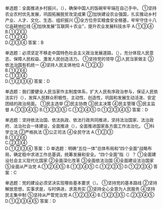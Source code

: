 单选题：全面推进乡村振兴，（），确保中国人的饭碗牢牢端在自己手中。
①坚持农业农村优先发展，巩固拓展脱贫攻坚成果
②加快建设农业强国，扎实推动乡村产业、人才、文化、生态、组织振兴
③全方位夯实粮食安全根基，牢牢守住十八亿亩耕地红线
④加快发展“互联网＋农业”，提升农业发展科技水平
A.①③④   
B.①②③   
C.①②④   
D.②③④
答案：B


单选题：必须坚定不移走中国特色社会主义政治发展道路，（），充分体现人民意志、保障人民权益、激发人民创造活力。
①坚持党的领导     ②人民当家做主
③依法治国有机统一 ④坚持人民主体地位
A.①②③   
B.①②④   
C.①③④   
D.①②③④
答案：D

单选题：我们要健全人民当家作主制度体系，扩大人民有序政治参与，保证人民依法实行（），发挥人民群众积极性、主动性、创造性，巩固和发展生动活泼、安定团结的政治局面。
①民主选举  ②民主协商  ③民主决策
④民主管理  ⑤民主监督
A.①③④⑤ 
B.①②③⑤ 
C.①②④⑤ 
D.①②③④⑤
答案：D

单选题：坚持依法治国、依法执政、依法行政共同推进，坚持法治国家、法治政府、法治社会一体建设，全面推进（），全面推进国家各方面工作法治化。
①科学立法 ②严格执法 ③公正司法 ④全民守法
A.①②③  
B.①②④  
C.②③④  
D.①②③④
答案：D
单选题：明确“五位一体”总体布局和“四个全面”战略布局，确定稳中求进工作总基调，统筹发展和安全。“四个全面”指（）？
①全面建设社会主义现代化国家 ②全面深化改革
③全面依法治国 ④全面建设法治国家 ⑤全面从严治党
A.①②④⑤ 
B.①③④⑤ 
C.①②③⑤ 
D.①②③④
答案：C

单选题：党的建设必须坚决实现哪些基本要求（）。
①坚持党的基本路线
②坚持解放思想，实事求是，与时俱进，求真务实
③坚持全心全意为人民服务
④坚持民主集中制
⑤坚持从严管党治党
A.①②③④ 
B.①②③⑤ 
C.②③④⑤ 
D.①②③④⑤
答案：D